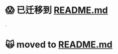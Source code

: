 :scream: 已迁移到 [README.md](https://github.com/oldratlee/translations/tree/master/python-philosophy/README.md)
==========================

.

:scream_cat: moved to [README.md](https://github.com/oldratlee/translations/tree/master/python-philosophy/README.md)
==========================
